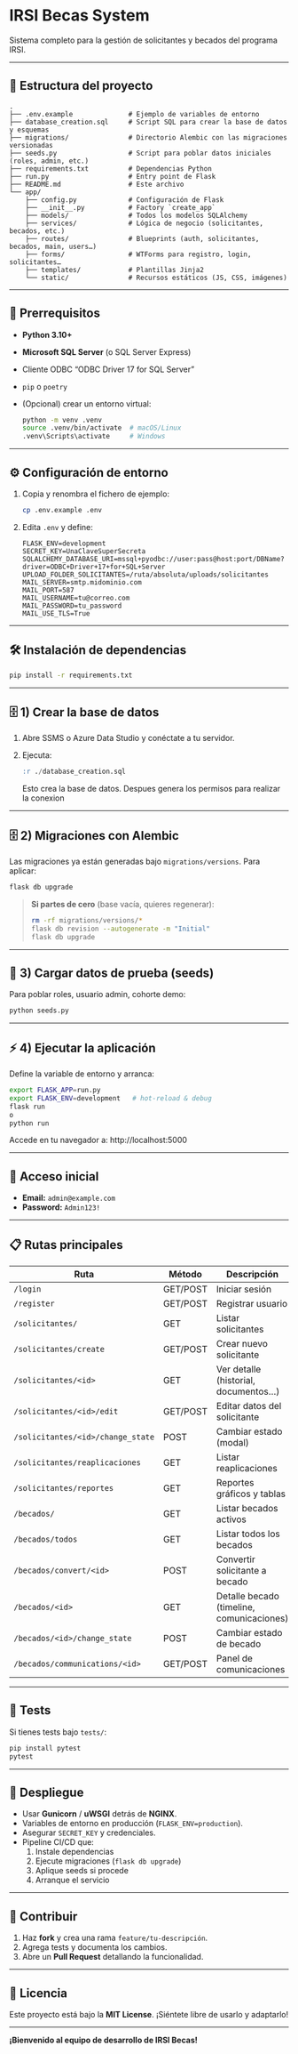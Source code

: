 # IRSI Becas System

Sistema completo para la gestión de solicitantes y becados del programa IRSI.

---

## 📂 Estructura del proyecto

```
.
├── .env.example              # Ejemplo de variables de entorno
├── database_creation.sql     # Script SQL para crear la base de datos y esquemas
├── migrations/               # Directorio Alembic con las migraciones versionadas
├── seeds.py                  # Script para poblar datos iniciales (roles, admin, etc.)
├── requirements.txt          # Dependencias Python
├── run.py                    # Entry point de Flask
├── README.md                 # Este archivo
└── app/
    ├── config.py             # Configuración de Flask
    ├── __init__.py           # Factory `create_app`
    ├── models/               # Todos los modelos SQLAlchemy
    ├── services/             # Lógica de negocio (solicitantes, becados, etc.)
    ├── routes/               # Blueprints (auth, solicitantes, becados, main, users…)
    ├── forms/                # WTForms para registro, login, solicitantes…
    ├── templates/            # Plantillas Jinja2
    └── static/               # Recursos estáticos (JS, CSS, imágenes)
```

---

## 🔧 Prerrequisitos

- **Python 3.10+**
- **Microsoft SQL Server** (o SQL Server Express)
- Cliente ODBC “ODBC Driver 17 for SQL Server”
- `pip` o `poetry`
- (Opcional) crear un entorno virtual:

  ```bash
  python -m venv .venv
  source .venv/bin/activate  # macOS/Linux
  .venv\Scripts\activate     # Windows
  ```

---

## ⚙️ Configuración de entorno

1. Copia y renombra el fichero de ejemplo:

   ```bash
   cp .env.example .env
   ```

2. Edita `.env` y define:
   ```dotenv
   FLASK_ENV=development
   SECRET_KEY=UnaClaveSuperSecreta
   SQLALCHEMY_DATABASE_URI=mssql+pyodbc://user:pass@host:port/DBName?driver=ODBC+Driver+17+for+SQL+Server
   UPLOAD_FOLDER_SOLICITANTES=/ruta/absoluta/uploads/solicitantes
   MAIL_SERVER=smtp.midominio.com
   MAIL_PORT=587
   MAIL_USERNAME=tu@correo.com
   MAIL_PASSWORD=tu_password
   MAIL_USE_TLS=True
   ```

---

## 🛠️ Instalación de dependencias

```bash
pip install -r requirements.txt
```

---

## 🗄️ 1) Crear la base de datos

1. Abre SSMS o Azure Data Studio y conéctate a tu servidor.
2. Ejecuta:

   ```sql
   :r ./database_creation.sql
   ```

   Esto crea la base de datos.
   Despues genera los permisos para realizar la conexion

---

## 🗄️ 2) Migraciones con Alembic

Las migraciones ya están generadas bajo `migrations/versions`. Para aplicar:

```bash
flask db upgrade
```

> **Si partes de cero** (base vacía, quieres regenerar):
> ```bash
> rm -rf migrations/versions/*
> flask db revision --autogenerate -m "Initial"
> flask db upgrade
> ```

---

## 🌱 3) Cargar datos de prueba (seeds)

Para poblar roles, usuario admin, cohorte demo:

```bash
python seeds.py
```

---

## ⚡ 4) Ejecutar la aplicación

Define la variable de entorno y arranca:

```bash
export FLASK_APP=run.py
export FLASK_ENV=development   # hot‑reload & debug
flask run
o
python run
```

Accede en tu navegador a:  http://localhost:5000

---

## 🔑 Acceso inicial

- **Email:** `admin@example.com`
- **Password:** `Admin123!`

---

## 📋 Rutas principales

| Ruta                       | Método | Descripción                                |
|----------------------------|--------|--------------------------------------------|
| `/login`                   | GET/POST | Iniciar sesión                          |
| `/register`                | GET/POST | Registrar usuario                       |
| `/solicitantes/`           | GET    | Listar solicitantes                       |
| `/solicitantes/create`     | GET/POST | Crear nuevo solicitante                 |
| `/solicitantes/<id>`       | GET    | Ver detalle (historial, documentos…)      |
| `/solicitantes/<id>/edit`  | GET/POST | Editar datos del solicitante            |
| `/solicitantes/<id>/change_state` | POST | Cambiar estado (modal)             |
| `/solicitantes/reaplicaciones` | GET | Listar reaplicaciones                   |
| `/solicitantes/reportes`   | GET    | Reportes gráficos y tablas                |
| `/becados/`                | GET    | Listar becados activos                    |
| `/becados/todos`           | GET    | Listar todos los becados                  |
| `/becados/convert/<id>`    | POST   | Convertir solicitante a becado            |
| `/becados/<id>`            | GET    | Detalle becado (timeline, comunicaciones) |
| `/becados/<id>/change_state` | POST | Cambiar estado de becado                |
| `/becados/communications/<id>` | GET/POST | Panel de comunicaciones            |

---

## 🧪 Tests

Si tienes tests bajo `tests/`:

```bash
pip install pytest
pytest
```

---

## 🚀 Despliegue

- Usar **Gunicorn** / **uWSGI** detrás de **NGINX**.
- Variables de entorno en producción (`FLASK_ENV=production`).
- Asegurar `SECRET_KEY` y credenciales.
- Pipeline CI/CD que:
  1. Instale dependencias
  2. Ejecute migraciones (`flask db upgrade`)
  3. Aplique seeds si procede
  4. Arranque el servicio

---

## 🤝 Contribuir

1. Haz **fork** y crea una rama `feature/tu-descripción`.
2. Agrega tests y documenta los cambios.
3. Abre un **Pull Request** detallando la funcionalidad.

---

## 📜 Licencia

Este proyecto está bajo la **MIT License**. ¡Siéntete libre de usarlo y adaptarlo!

---

**¡Bienvenido al equipo de desarrollo de IRSI Becas!**